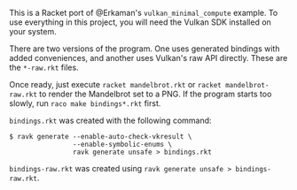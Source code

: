 This is a Racket port of @Erkaman's `vulkan_minimal_compute` example. To use
everything in this project, you will need the Vulkan SDK installed on your system.

There are two versions of the program. One uses generated bindings with added conveniences,
and another uses Vulkan's raw API directly. These are the `*-raw.rkt` files.

Once ready, just execute `racket mandelbrot.rkt` or `racket mandelbrot-raw.rkt`
to render the Mandelbrot set to a PNG. If the program starts too slowly,
run `raco make bindings*.rkt` first.

`bindings.rkt` was created with the following command:

```console
$ ravk generate --enable-auto-check-vkresult \
                --enable-symbolic-enums \
                ravk generate unsafe > bindings.rkt
```

`bindings-raw.rkt` was created using `ravk generate unsafe > bindings-raw.rkt`.
